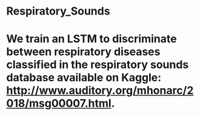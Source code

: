 # Respiratory_Sounds
# We train an LSTM to discriminate between respiratory diseases classified in the respiratory sounds database available on Kaggle: http://www.auditory.org/mhonarc/2018/msg00007.html.

